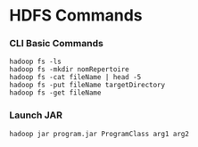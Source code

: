 # HDFS Commands


### CLI Basic Commands
```
hadoop fs -ls
hadoop fs -mkdir nomRepertoire
hadoop fs -cat fileName | head -5
hadoop fs -put fileName targetDirectory
hadoop fs -get fileName
```

### Launch JAR
```
hadoop jar program.jar ProgramClass arg1 arg2
```
